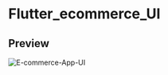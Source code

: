 # Flutter_ecommerce_UI

## Preview

![E-commerce-App-UI](https://user-images.githubusercontent.com/38382273/115608518-09c94180-a2ef-11eb-93eb-c9347e773008.png)
